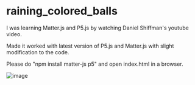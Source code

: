 # raining_colored_balls

I was learning Matter.js and P5.js by watching Daniel Shiffman's youtube video. 

Made it worked with latest version of P5.js and Matter.js with slight modification to the code.

Please do "npm install matter-js p5" and open index.html in a browser.

![image](https://user-images.githubusercontent.com/12995325/158740202-9513c5fb-c728-4e1f-b644-87ed11abd5ef.png)
